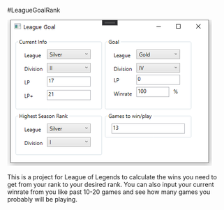 #LeagueGoalRank


![name-of-you-image](https://github.com/waaynee/LeagueGoalRank/blob/master/Images/screenshot.png?raw=true)

This is a project for League of Legends to calculate the wins you need to get from your rank to your desired rank.
You can also input your current winrate from you like past 10-20 games and see how many games you probably will be playing.